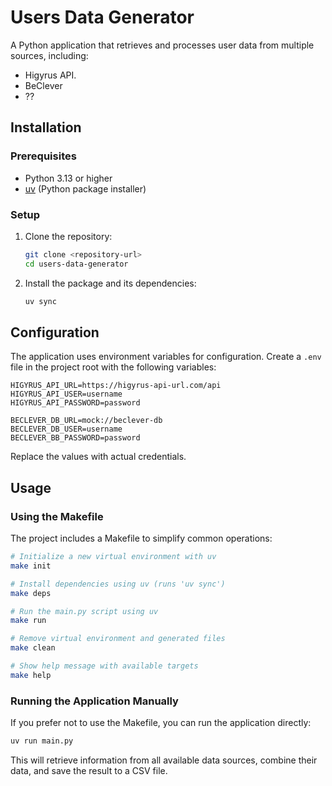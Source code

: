 # Users Data Generator

A Python application that retrieves and processes user data from multiple sources, including:

- Higyrus API.
- BeClever
- ??

## Installation

### Prerequisites

- Python 3.13 or higher
- [uv](https://github.com/astral-sh/uv) (Python package installer)

### Setup

1. Clone the repository:
   ```bash
   git clone <repository-url>
   cd users-data-generator
   ```

2. Install the package and its dependencies:
   ```bash
   uv sync
   ```

## Configuration

The application uses environment variables for configuration. Create a `.env` file in the project root with the
following variables:

```
HIGYRUS_API_URL=https://higyrus-api-url.com/api
HIGYRUS_API_USER=username
HIGYRUS_API_PASSWORD=password

BECLEVER_DB_URL=mock://beclever-db
BECLEVER_DB_USER=username
BECLEVER_BB_PASSWORD=password
```

Replace the values with actual credentials.

## Usage

### Using the Makefile

The project includes a Makefile to simplify common operations:

```bash
# Initialize a new virtual environment with uv
make init

# Install dependencies using uv (runs 'uv sync')
make deps

# Run the main.py script using uv
make run

# Remove virtual environment and generated files
make clean

# Show help message with available targets
make help
```

### Running the Application Manually

If you prefer not to use the Makefile, you can run the application directly:

```bash
uv run main.py
```

This will retrieve information from all available data sources, combine their data, and save the result to a CSV file.


